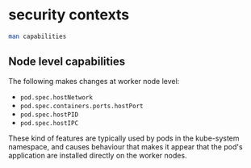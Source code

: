 # security contexts







```bash
man capabilities
```


## Node level capabilities

The following makes changes at worker node level:

- `pod.spec.hostNetwork`
- `pod.spec.containers.ports.hostPort`
- `pod.spec.hostPID`
- `pod.spec.hostIPC`

These kind of features are typically used by pods in the kube-system namespace, and causes behaviour that makes it appear that the pod's application are installed directly on the worker nodes. 